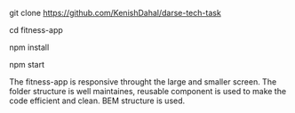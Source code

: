 git clone https://github.com/KenishDahal/darse-tech-task

cd fitness-app

npm install 

npm start


The fitness-app is responsive throught the large and smaller screen. The folder structure is well maintaines, reusable component is used to make the code efficient and clean.
BEM structure is used. 
